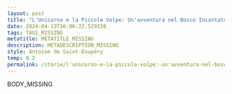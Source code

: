 ```yaml
---
layout: post
title: "L'Unicorno e la Piccola Volpe: Un'avventura nel Bosco Incantato"
date: 2024-04-13T16:06:22.529338
tags: TAGS_MISSING
metatitle: METATITLE_MISSING
description: METADESCRIPTION_MISSING
style: Antoine de Saint-Exupéry
temp: 0.2
permalink: /storie/l'unicorno-e-la-piccola-volpe:-un'avventura-nel-bosco-incantato.html
---
```

BODY\_MISSING

        